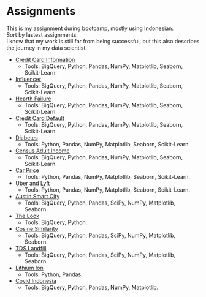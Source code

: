 # Assignments

This is my assignment during bootcamp, mostly using Indonesian. <br>
Sort by lastest assignments. <br>
I know that my work is still far from being successful, but this also describes the journey in my data scientist.

- [Credit Card Information](https://github.com/burjoawl/Burrs_Portofolio/tree/main/Assignments/Credit%20Card%20Information)
    + Tools: BigQuery, Python, Pandas, NumPy, Matplotlib, Seaborn, Scikit-Learn.
- [Influencer](https://github.com/burjoawl/Burrs_Portofolio/tree/main/Assignments/Influencer)
    + Tools: BigQuery, Python, Pandas, NumPy, Matplotlib, Seaborn, Scikit-Learn.
- [Hearth Failure](https://github.com/burjoawl/Burrs_Portofolio/tree/main/Assignments/Hearth%20Failure)
    + Tools: BigQuery, Python, Pandas, NumPy, Matplotlib, Seaborn, Scikit-Learn.
- [Credit Card Default](https://github.com/burjoawl/Burrs_Portofolio/tree/main/Assignments/Credit%20Card%20Default)
    + Tools: BigQuery, Python, Pandas, NumPy, Matplotlib, Seaborn, Scikit-Learn.
- [Diabetes](https://github.com/burjoawl/Burrs_Portofolio/tree/main/Assignments/Diabetes)
    + Tools: Python, Pandas, NumPy, Matplotlib, Seaborn, Scikit-Learn.
- [Census Adult Income](https://github.com/burjoawl/Burrs_Portofolio/tree/main/Assignments/Census%20Adult%20Income)
    + Tools: BigQuery, Python, Pandas, NumPy, Matplotlib, Seaborn, Scikit-Learn.
- [Car Price](https://github.com/burjoawl/Burrs_Portofolio/tree/main/Assignments/Car%20Price)
    + Tools: Python, Pandas, NumPy, Matplotlib, Seaborn, Scikit-Learn.
- [Uber and Lyft](https://github.com/burjoawl/Burrs_Portofolio/tree/main/Assignments/Uber%20and%20Lyft)
    + Tools: Python, Pandas, NumPy, Matplotlib, Seaborn, Scikit-Learn.
- [Austin Smart City](https://github.com/burjoawl/Burrs_Portofolio/tree/main/Assignments/Austin%20Smart%20City)
    + Tools: BigQuery, Python, Pandas, SciPy, NumPy, Matplotlib, Seaborn.
- [The Look](https://github.com/burjoawl/Burrs_Portofolio/tree/main/Assignments/The%20Look)
    + Tools: BigQuery, Python.
- [Cosine Similarity](https://github.com/burjoawl/Burrs_Portofolio/tree/main/Assignments/Cosine%20Similarity)
    + Tools: BigQuery, Python, Pandas, SciPy, NumPy, Matplotlib, Seaborn.
- [TDS Landfill](https://github.com/burjoawl/Burrs_Portofolio/tree/main/Assignments/TDS%20Landfill)
    + Tools: BigQuery, Python, Pandas, SciPy, NumPy, Matplotlib, Seaborn.
- [Lithium Ion](https://github.com/burjoawl/Burrs_Portofolio/tree/main/Assignments/Lithium%20Ion)
    + Tools: Python, Pandas.
- [Covid Indonesia](https://github.com/burjoawl/Burrs_Portofolio/tree/main/Assignments/Covid%20Indonesia)
    + Tools: BigQuery, Python, Pandas, NumPy, Matplotlib.